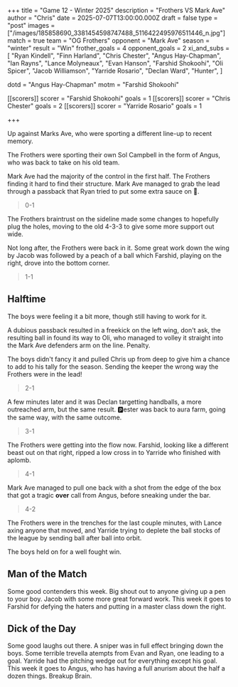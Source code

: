 +++
title = "Game 12 - Winter 2025"
description = "Frothers VS Mark Ave"
author = "Chris"
date = 2025-07-07T13:00:00.000Z
draft = false
type = "post"
images = ["/images/185858690_3381454598747488_5116422495976511446_n.jpg"]
match = true
team = "OG Frothers"
opponent = "Mark Ave"
season = "winter"
result = "Win"
frother_goals = 4
opponent_goals = 2
xi_and_subs = [
  "Ryan Kindell",
  "Finn Harland",
  "Chris Chester",
  "Angus Hay-Chapman",
  "Ian Rayns",
  "Lance Molyneaux",
  "Evan Hanson",
  "Farshid Shokoohi",
  "Oli Spicer",
  "Jacob Williamson",
  "Yarride Rosario",
  "Declan Ward",
  "Hunter",
]

dotd = "Angus Hay-Chapman"
motm = "Farshid Shokoohi"


[[scorers]]
scorer = "Farshid Shokoohi"
goals = 1
[[scorers]]
scorer = "Chris Chester"
goals = 2
[[scorers]]
scorer = "Yarride Rosario"
goals = 1

+++
 

Up against Marks Ave, who were sporting a different line-up to recent memory.

The Frothers were sporting their own Sol Campbell in the form of Angus, who was back to take on his old team.

Mark Ave had the majority of the control in the first half. The Frothers finding it hard to find their structure. Mark Ave managed to grab the lead through a passback that Ryan tried to put some extra sauce on 🙈.

> 0-1

The Frothers braintrust on the sideline made some changes to hopefully plug the holes, moving to the old 4-3-3 to give some more support out wide.

Not long after, the Frothers were back in it. Some great work down the wing by Jacob was followed by a peach of a ball which Farshid, playing on the right, drove into the bottom corner.

> 1-1

## Halftime
The boys were feeling it a bit more, though still having to work for it.

A dubious passback resulted in a freekick on the left wing, don't ask, the resulting ball in found its way to Oli, who managed to volley it straight into the Mark Ave defenders arm on the line. Penalty.

The boys didn't fancy it and pulled Chris up from deep to give him a chance to add to his tally for the season. Sending the keeper the wrong way the Frothers were in the lead!

> 2-1

A few minutes later and it was Declan targetting handballs, a more outreached arm, but the same result. 🅿️ester was back to aura farm, going the same way, with the same outcome.

> 3-1

The Frothers were getting into the flow now. Farshid, looking like a different beast out on that right, ripped a low cross in to Yarride who finished with aplomb. 

> 4-1

Mark Ave managed to pull one back with a shot from the edge of the box that got a tragic **over** call from Angus, before sneaking under the bar.

> 4-2

The Frothers were in the trenches for the last couple minutes, with Lance axing anyone that moved, and Yarride trying to deplete the ball stocks of the league by sending ball after ball into orbit.

The boys held on for a well fought win.

## Man of the Match
Some good contenders this week. Big shout out to anyone giving up a pen to your boy. Jacob with some more great forward work. This week it goes to Farshid for defying the haters and putting in a master class down the right.

## Dick of the Day
Some good laughs out there. A sniper was in full effect bringing down the boys. Some terrible trevella atempts from Evan and Ryan, one leading to a goal. Yarride had the pitching wedge out for everything except his goal. This week it goes to Angus, who has having a full anurism about the half a dozen things. Breakup Brain.




